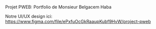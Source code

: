 Projet PWEB: Portfolio de Monsieur Belgacem Haba

Notre UI/UX design ici:
https://www.figma.com/file/ePxfuOcGkRaaupKubf9HvW/project-pweb
